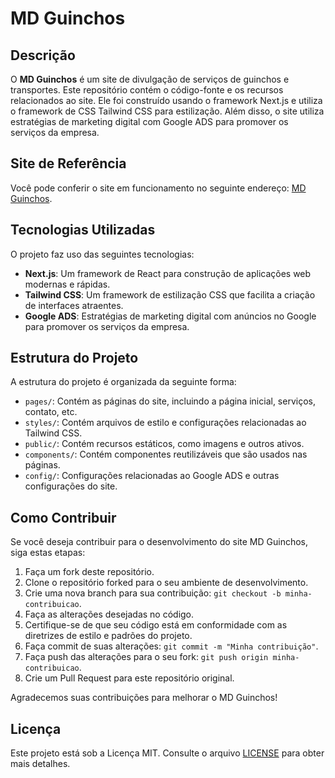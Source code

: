 # MD Guinchos

## Descrição

O **MD Guinchos** é um site de divulgação de serviços de guinchos e transportes. Este repositório contém o código-fonte e os recursos relacionados ao site. Ele foi construído usando o framework Next.js e utiliza o framework de CSS Tailwind CSS para estilização. Além disso, o site utiliza estratégias de marketing digital com Google ADS para promover os serviços da empresa.

## Site de Referência

Você pode conferir o site em funcionamento no seguinte endereço: [MD Guinchos](https://mdguincho.com/).

## Tecnologias Utilizadas

O projeto faz uso das seguintes tecnologias:

- **Next.js**: Um framework de React para construção de aplicações web modernas e rápidas.
- **Tailwind CSS**: Um framework de estilização CSS que facilita a criação de interfaces atraentes.
- **Google ADS**: Estratégias de marketing digital com anúncios no Google para promover os serviços da empresa.

## Estrutura do Projeto

A estrutura do projeto é organizada da seguinte forma:

- `pages/`: Contém as páginas do site, incluindo a página inicial, serviços, contato, etc.
- `styles/`: Contém arquivos de estilo e configurações relacionadas ao Tailwind CSS.
- `public/`: Contém recursos estáticos, como imagens e outros ativos.
- `components/`: Contém componentes reutilizáveis que são usados nas páginas.
- `config/`: Configurações relacionadas ao Google ADS e outras configurações do site.

## Como Contribuir

Se você deseja contribuir para o desenvolvimento do site MD Guinchos, siga estas etapas:

1. Faça um fork deste repositório.
2. Clone o repositório forked para o seu ambiente de desenvolvimento.
3. Crie uma nova branch para sua contribuição: `git checkout -b minha-contribuicao`.
4. Faça as alterações desejadas no código.
5. Certifique-se de que seu código está em conformidade com as diretrizes de estilo e padrões do projeto.
6. Faça commit de suas alterações: `git commit -m "Minha contribuição"`.
7. Faça push das alterações para o seu fork: `git push origin minha-contribuicao`.
8. Crie um Pull Request para este repositório original.

Agradecemos suas contribuições para melhorar o MD Guinchos!

## Licença

Este projeto está sob a Licença MIT. Consulte o arquivo [LICENSE](LICENSE) para obter mais detalhes.
